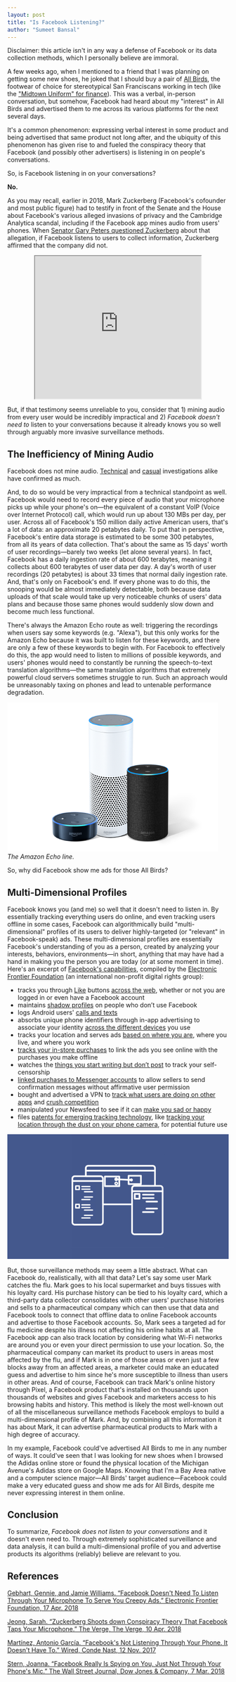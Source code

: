 ```yaml
---
layout: post
title: "Is Facebook Listening?"
author: "Sumeet Bansal"
---
```


Disclaimer: this article isn't in any way a defense of Facebook or its data collection methods, which I personally believe are immoral.

A few weeks ago, when I mentioned to a friend that I was planning on getting some new shoes, he joked that I should buy a pair of [All Birds](https://www.allbirds.com/), the footwear of choice for stereotypical San Franciscans working in tech (like the ["Midtown Uniform" for finance](https://www.esquire.com/style/mens-fashion/a22089261/midtown-uniform-vest-business-style/)). This was a verbal, in-person conversation, but somehow, Facebook had heard about my "interest" in All Birds and advertised them to me across its various platforms for the next several days.

It's a common phenomenon: expressing verbal interest in some product and being advertised that same product not long after, and the ubiquity of this phenomenon has given rise to and fueled the conspiracy theory that Facebook (and possibly other advertisers) is listening in on people's conversations.

So, is Facebook listening in on your conversations?

**No.**

As you may recall, earlier in 2018, Mark Zuckerberg (Facebook's cofounder and most public figure) had to testify in front of the Senate and the House about Facebook's various alleged invasions of privacy and the Cambridge Analytica scandal, including if the Facebook app mines audio from users' phones. When [Senator Gary Peters questioned Zuckerberg](https://www.youtube.com/watch?v=tNktW87gEnE) about that allegation, if Facebook listens to users to collect information, Zuckerberg affirmed that the company did not.

<iframe src="https://www.youtube.com/embed/tNktW87gEnE" style="display: block;margin: 0 auto;width: 75%;height: 325px"></iframe>

But, if that testimony seems unreliable to you, consider that 1) mining audio from every user would be incredibly impractical and 2) *Facebook doesn't need to* listen to your conversations because it already knows you so well through arguably more invasive surveillance methods.

## The Inefficiency of Mining Audio
Facebook does not mine audio. [Technical](https://www.cbsnews.com/video/are-smartphones-eavesdropping-and-targeting-us-with-ads/) and [casual](https://www.newstatesman.com/science-tech/social-media/2018/03/testing-facebook-listens-your-conversations-adverts) investigations alike have confirmed as much.

And, to do so would be very impractical from a technical standpoint as well. Facebook would need to record every piece of audio that your microphone picks up while your phone's on&mdash;the equivalent of a constant VoIP (Voice over Internet Protocol) call, which would run up about 130 MBs per day, per user. Across all of Facebook's 150 million daily active American users, that's a lot of data: an approximate 20 petabytes daily. To put that in perspective, Facebook's entire data storage is estimated to be some 300 petabytes, from all its years of data collection. That's about the same as 15 days' worth of user recordings&mdash;barely two weeks (let alone several years). In fact, Facebook has a daily ingestion rate of about 600 terabytes, meaning it collects about 600 terabytes of user data per day. A day's worth of user recordings (20 petabytes) is about 33 times that normal daily ingestion rate. And, that's only on Facebook's end. If every phone was to do this, the snooping would be almost immediately detectable, both because data uploads of that scale would take up very noticeable chunks of users' data plans and because those same phones would suddenly slow down and become much less functional.

There's always the Amazon Echo route as well: triggering the recordings when users say some keywords (e.g. "Alexa"), but this only works for the Amazon Echo because it was built to listen for these keywords, and there are only a few of these keywords to begin with. For Facebook to effectively do this, the app would need to listen to millions of possible keywords, and users' phones would need to constantly be running the speech-to-text translation algorithms&mdash;the same translation algorithms that extremely powerful cloud servers sometimes struggle to run. Such an approach would be unreasonably taxing on phones and lead to untenable performance degradation.

![Amazon Echo](https://github.com/culture-quantified/culture-quantified.github.io/raw/master/assets/images/amazon-echo.png)
*The Amazon Echo line.*

So, why did Facebook show me ads for those All Birds?

## Multi-Dimensional Profiles
Facebook knows you (and me) so well that it doesn't need to listen in. By essentially tracking everything users do online, and even tracking users offline in some cases, Facebook can algorithmically build "multi-dimensional" profiles of its users to deliver highly-targeted (or "relevant" in Facebook-speak) ads. These multi-dimensional profiles are essentially Facebook's understanding of you as a person, created by analyzing your interests, behaviors, environments&mdash;in short, anything that may have had a hand in making you the person you are today (or at some moment in time). Here's an excerpt of [Facebook's capabilities](https://www.eff.org/deeplinks/2018/04/facebook-doesnt-need-listen-through-your-microphone-serve-you-creepy-ads), compiled by the [Electronic Frontier Foundation](https://www.eff.org/) (an international non-profit digital rights group):
+ tracks you through [Like](https://www.facebook.com/help/186325668085084) buttons [across the web](https://www.theverge.com/2016/5/18/11692228/google-facebook-web-tracking-survey-advertising), whether or not you are logged in or even have a Facebook account
+ maintains [shadow profiles](https://gizmodo.com/how-facebook-figures-out-everyone-youve-ever-met-1819822691) on people who don’t use Facebook
+ logs Android users' [calls and texts](https://www.eff.org/deeplinks/2018/03/android-users-change-setting-stop-facebooks-collection-your-call-and-text-metadata)
+ absorbs unique phone identifiers through in-app advertising to associate your identity [across the different devices](https://www.facebook.com/business/a/performance-marketing-strategies) you use
+ tracks your location and serves ads [based on where you are](https://www.facebook.com/business/help/202297959811696), where you live, and where you work
+ [tracks your in-store purchases](https://www.facebook.com/business/help/1142103235885551) to link the ads you see online with the purchases you make offline
+ watches the [things you start writing but don’t post](https://www.wired.co.uk/article/facebook-is-tracking-what-you-dont-do) to track your self-censorship
+ [linked purchases to Messenger accounts](https://www.paypal-community.com/t5/About-Settings/How-do-I-stop-Notifications-to-messenger/td-p/1146358) to allow sellers to send confirmation messages without affirmative user permission
+ bought and advertised a VPN to [track what users are doing on other apps](https://techcrunch.com/2018/02/12/facebook-starts-pushing-its-data-tracking-onavo-vpn-within-its-main-mobile-app/) and [crush competition](https://www.wsj.com/articles/the-new-copycats-how-facebook-squashes-competition-from-startups-1502293444)
+ manipulated your Newsfeed to see if it can [make you sad or happy](https://www.nytimes.com/2014/06/30/technology/facebook-tinkers-with-users-emotions-in-news-feed-experiment-stirring-outcry.html)
+ files [patents for emerging tracking technology](https://twitter.com/jashkenas/status/981672970098589696), like [tracking your location through the dust on your phone camera](https://gizmodo.com/facebook-knows-how-to-track-you-using-the-dust-on-your-1821030620), for potential future use

![Facebook](https://github.com/culture-quantified/culture-quantified.github.io/raw/master/assets/images/facebook-data.jpeg)

But, those surveillance methods may seem a little abstract. What can Facebook do, realistically, with all that data? Let's say some user Mark catches the flu. Mark goes to his local supermarket and buys tissues with his loyalty card. His purchase history can be tied to his loyalty card, which a third-party data collector consolidates with other users' purchase histories and sells to a pharmaceutical company which can then use that data and Facebook tools to connect that offline data to online Facebook accounts and advertise to those Facebook accounts. So, Mark sees a targeted ad for flu medicine despite his illness not affecting his online habits at all. The Facebook app can also track location by considering what Wi-Fi networks are around you or even your direct permission to use your location. So, the pharmaceutical company can market its product to users in areas most affected by the flu, and if Mark is in one of those areas or even just a few blocks away from an affected areas, a marketer could make an educated guess and advertise to him since he's more susceptible to illness than users in other areas. And of course, Facebook can track Mark's online history through Pixel, a Facebook product that's installed on thousands upon thousands of websites and gives Facebook and marketers access to his browsing habits and history. This method is likely the most well-known out of all the miscellaneous surveillance methods Facebook employs to build a multi-dimensional profile of Mark. And, by combining all this information it has about Mark, it can advertise pharmaceutical products to Mark with a high degree of accuracy.

In my example, Facebook could've advertised All Birds to me in any number of ways. It could've seen that I was looking for new shoes when I browsed the Adidas online store or found the physical location of the Michigan Avenue's Adidas store on Google Maps. Knowing that I'm a Bay Area native and a computer science major&mdash;All Birds' target audience&mdash;Facebook could make a very educated guess and show me ads for All Birds, despite me never expressing interest in them online.

## Conclusion
To summarize, *Facebook does not listen to your conversations* and it doesn't even need to. Through extremely sophisticated surveillance and data analysis, it can build a multi-dimensional profile of you and advertise products its algorithms (reliably) believe are relevant to you. 

## References
[Gebhart, Gennie, and Jamie Williams. “Facebook Doesn't Need To Listen Through Your Microphone To Serve You Creepy Ads.” Electronic Frontier Foundation, 17 Apr. 2018](www.eff.org/deeplinks/2018/04/facebook-doesnt-need-listen-through-your-microphone-serve-you-creepy-ads)

[Jeong, Sarah. “Zuckerberg Shoots down Conspiracy Theory That Facebook Taps Your Microphone.” The Verge, The Verge, 10 Apr. 2018](www.theverge.com/2018/4/10/17221478/zuckerberg-facebook-senate-listening-tapping-microphone)

[Martínez, Antonio García. “Facebook's Not Listening Through Your Phone. It Doesn't Have To.” Wired, Conde Nast, 12 Nov. 2017](www.wired.com/story/facebooks-listening-smartphone-microphone/)

[Stern, Joanna. “Facebook Really Is Spying on You, Just Not Through Your Phone's Mic.” The Wall Street Journal, Dow Jones & Company, 7 Mar. 2018](www.wsj.com/articles/facebook-really-is-spying-on-you-just-not-through-your-phones-mic-1520448644)